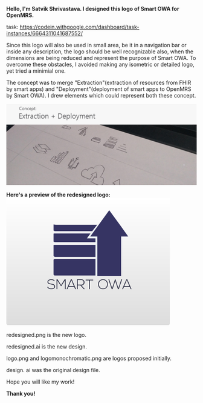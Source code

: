 <b> Hello, I'm Satvik Shrivastava. I designed this logo of Smart OWA for OpenMRS.</b>

task: https://codein.withgoogle.com/dashboard/task-instances/6664311041687552/

<p>Since this logo will also be used in small area, be it in a navigation bar or inside any description, the logo should be well recognizable also, when the dimensions are being reduced and represent the purpose of Smart OWA. To overcome these obstacles, I avoided making any isometric or detailed logo, yet tried a minimial one. </p>

The concept was to merge "Extraction"(extraction of resources from FHIR by smart apps) and "Deployment"(deployment of smart apps to OpenMRS by Smart OWA). I drew elements which could represent both these concept.

<img src = "https://github.com/satvikshri/OpenMRS-submissions/blob/master/SmartOwaLogo/header.jpg">

<b>Here's a preview of the redesigned logo:</b>
<img src = "https://github.com/satvikshri/OpenMRS-submissions/blob/master/SmartOwaLogo/redesigned.png">

redesigned.png is the new logo.

redesigned.ai is the new design.

logo.png and logomonochromatic.png are logos proposed initially.

design. ai was the original design file.

Hope you will like my work!

<b>Thank you! </b>

